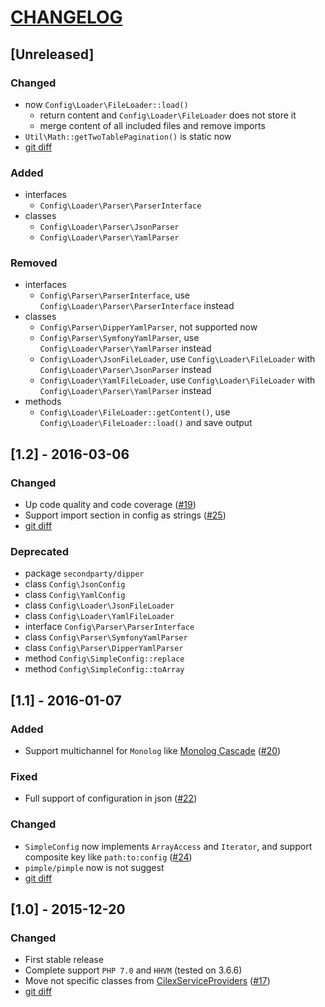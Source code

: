 [CHANGELOG](http://keepachangelog.com)
======================================

## [Unreleased]
### Changed
- now `Config\Loader\FileLoader::load()`
  - return content and `Config\Loader\FileLoader` does not store it
  - merge content of all included files and remove imports
- `Util\Math::getTwoTablePagination()` is static now
- [git diff](/../../compare/1.2...master)

### Added
- interfaces
  - `Config\Loader\Parser\ParserInterface`
- classes
  - `Config\Loader\Parser\JsonParser`
  - `Config\Loader\Parser\YamlParser`

### Removed
- interfaces
  - `Config\Parser\ParserInterface`, use `Config\Loader\Parser\ParserInterface` instead
- classes
  - `Config\Parser\DipperYamlParser`, not supported now
  - `Config\Parser\SymfonyYamlParser`, use `Config\Loader\Parser\YamlParser` instead
  - `Config\Loader\JsonFileLoader`, use `Config\Loader\FileLoader` with `Config\Loader\Parser\JsonParser` instead
  - `Config\Loader\YamlFileLoader`, use `Config\Loader\FileLoader` with `Config\Loader\Parser\YamlParser` instead
- methods
  - `Config\Loader\FileLoader::getContent()`, use `Config\Loader\FileLoader::load()` and save output

## [1.2] - 2016-03-06
### Changed
- Up code quality and code coverage ([#19](../../issues/19))
- Support import section in config as strings ([#25](../../issues/25))
- [git diff](/../../compare/1.1...1.2)

### Deprecated
- package `secondparty/dipper`
- class `Config\JsonConfig`
- class `Config\YamlConfig`
- class `Config\Loader\JsonFileLoader`
- class `Config\Loader\YamlFileLoader`
- interface `Config\Parser\ParserInterface`
- class `Config\Parser\SymfonyYamlParser`
- class `Config\Parser\DipperYamlParser`
- method `Config\SimpleConfig::replace`
- method `Config\SimpleConfig::toArray`

## [1.1] - 2016-01-07
### Added
- Support multichannel for `Monolog` like [Monolog Cascade](https://github.com/theorchard/monolog-cascade)
([#20](/../../issues/20))

### Fixed
- Full support of configuration in json ([#22](/../../issues/22))

### Changed
- `SimpleConfig` now implements `ArrayAccess` and `Iterator`, and support composite key like `path:to:config`
([#24](/../../issues/24))
- `pimple/pimple` now is not suggest
- [git diff](/../../compare/1.0.2...1.1)

## [1.0] - 2015-12-20
### Changed
- First stable release
- Complete support `PHP 7.0` and `HHVM` (tested on 3.6.6)
- Move not specific classes from [CilexServiceProviders](https://github.com/kamilsk/CilexServiceProviders)
  ([#17](/../../issues/17))
- [git diff](/../../compare/0.4.2...1.0)
